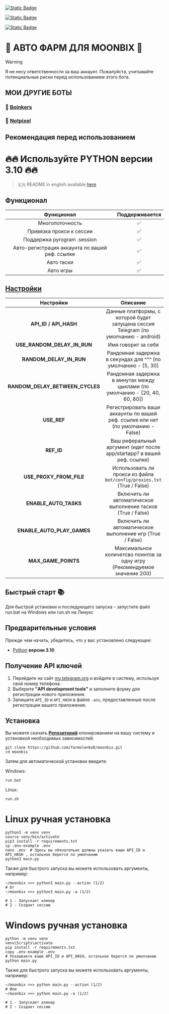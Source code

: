 [![Static Badge](https://img.shields.io/badge/Telegram-Channel-Link?style=for-the-badge&logo=Telegram&logoColor=white&logoSize=auto&color=blue)](https://t.me/hidden_coding)

[![Static Badge](https://img.shields.io/badge/Telegram-Chat-yes?style=for-the-badge&logo=Telegram&logoColor=white&logoSize=auto&color=blue)](https://t.me/hidden_codding_chat)

[![Static Badge](https://img.shields.io/badge/Telegram-Bot%20Link-Link?style=for-the-badge&logo=Telegram&logoColor=white&logoSize=auto&color=blue)](https://t.me/Binance_Moonbix_bot/start?startApp=ref_355876562&startapp=ref_355876562&utm_medium=web_share_copy)

# 🚀 АВТО ФАРМ ДЛЯ MOONBIX 🚀

> [!WARNING]
> Я не несу ответственности за ваш аккаунт. Пожалуйста, учитывайте потенциальные риски перед использованием этого бота.

## МОИ ДРУГИЕ БОТЫ

### 💩 [Boinkers](https://github.com/YarmolenkoD/boinkers)
### 🎨 [Notpixel](https://github.com/YarmolenkoD/notpixel)

## Рекомендация перед использованием

# 🔥🔥 Используйте PYTHON версии 3.10 🔥🔥

> 🇪🇳 README in english available [here](README-EN)

## Функционал  
|                   Функционал                   | Поддерживается |
|:----------------------------------------------:|:--------------:|
|                Многопоточность                 |       ✅        | 
|            Привязка прокси к сессии            |       ✅        | 
|          Поддержка pyrogram .session           |       ✅        |
| Авто-регистрация аккаунта по вашей реф. ссылке |       ✅        |
|                   Авто таски                   |       ✅        |
|                   Авто игры                    |       ✅        |


## [Настройки](https://github.com/YarmolenkoD/moonbix/blob/main/.env-example/)
|            Настройки            |                                      Описание                                       |
|:-------------------------------:|:-----------------------------------------------------------------------------------:|
|      **API_ID / API_HASH**      | Данные платформы, с которой будет запущена сессия Telegram (по умолчанию - android) |
|   **USE_RANDOM_DELAY_IN_RUN**   |                                 Имя говорит за себя                                 |
|     **RANDOM_DELAY_IN_RUN**     |            Рандомная задержка в секундах для ^^^ (по умолчанию - [5, 30]            |
| **RANDOM_DELAY_BETWEEN_CYCLES** |    Рандомная задержка в минутах между цыклами (по умолчанию - [20, 40, 60, 80])     |
|           **USE_REF**           |  Регистрировать ваши аккаунты по вашей реф. ссылке или нет (по умолчанию - False)   |
|           **REF_ID**            |       Ваш реферальный аргумент (идет после app/startapp? в вашей реф. ссылке)       |
|     **USE_PROXY_FROM_FILE**     |       Использовать ли прокси из файла `bot/config/proxies.txt` (True / False)       |
|      **ENABLE_AUTO_TASKS**      |             Включить ли автоматическое выполнение тасков (True / False)             |
|   **ENABLE_AUTO_PLAY_GAMES**    |              Включить ли автоматическое выполнение игр (True / False)               |
|       **MAX_GAME_POINTS**       |      Максимальное количетсво поинтов за одну игру (Рекомендуемое значение 200)      |

## Быстрый старт 📚

Для быстрой установки и последующего запуска - запустите файл run.bat на Windows или run.sh на Линукс

## Предварительные условия
Прежде чем начать, убедитесь, что у вас установлено следующее:
- [Python](https://www.python.org/downloads/) **версии 3.10**

## Получение API ключей
1. Перейдите на сайт [my.telegram.org](https://my.telegram.org) и войдите в систему, используя свой номер телефона.
2. Выберите **"API development tools"** и заполните форму для регистрации нового приложения.
3. Запишите `API_ID` и `API_HASH` в файле `.env`, предоставленные после регистрации вашего приложения.

## Установка
Вы можете скачать [**Репозиторий**](https://github.com/YarmolenkoD/moonbix) клонированием на вашу систему и установкой необходимых зависимостей:
```shell
git clone https://github.com/YarmolenkoD/moonbix.git
cd moonbix
```

Затем для автоматической установки введите:

Windows:
```shell
run.bat
```

Linux:
```shell
run.sh
```

# Linux ручная установка
```shell
python3 -m venv venv
source venv/bin/activate
pip3 install -r requirements.txt
cp .env-example .env
nano .env  # Здесь вы обязательно должны указать ваши API_ID и API_HASH , остальное берется по умолчанию
python3 main.py
```

Также для быстрого запуска вы можете использовать аргументы, например:
```shell
~/moonbix >>> python3 main.py --action (1/2)
# Or
~/moonbix >>> python3 main.py -a (1/2)

# 1 - Запускает кликер
# 2 - Создает сессию
```


# Windows ручная установка
```shell
python -m venv venv
venv\Scripts\activate
pip install -r requirements.txt
copy .env-example .env
# Указываете ваши API_ID и API_HASH, остальное берется по умолчанию
python main.py
```

Также для быстрого запуска вы можете использовать аргументы, например:
```shell
~/moonbix >>> python main.py --action (1/2)
# Или
~/moonbix >>> python main.py -a (1/2)

# 1 - Запускает кликер
# 2 - Создает сессию
```
